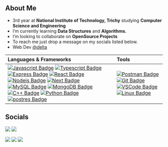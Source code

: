 <!-- <img align="left" width="180px" height="180px" src="./A_Lokanush.png" /> -->

<!-- - I'm a Student & a Tech Enthusiast -->
## About Me

- 3rd year at **National Institute of Technology, Trichy** studying **Computer Science and Engineering**
- I’m currently learning **Data Structures** and **Algorithms.**
- I’m looking to collaborate on **OpenSource Projects**
- To reach me just drop a message on my socials listed below.
- Web Dev <a href="https://delta.nitt.edu">@delta</a> 

| <b>Languages & Frameworks</b> | <b>Tools</b>  | 
| :-------------------- | :------------------- |
|  [![Javascript Badge](https://img.shields.io/badge/-Javascript-F0DB4F?style=for-the-badge&labelColor=black&logo=javascript&logoColor=F0DB4F)](#) [![Typescript Badge](https://img.shields.io/badge/TypeScript-007ACC?style=for-the-badge&logo=typescript&logoColor=white)](#) [![Express Badge]( https://img.shields.io/badge/Express.js-000000?style=for-the-badge&logo=express&logoColor=white)](#) [![React Badge](https://img.shields.io/badge/-React-61DBFB?style=for-the-badge&labelColor=black&logo=react&logoColor=61DBFB)](#) [![Nodejs Badge](https://img.shields.io/badge/Node.js-339933?style=for-the-badge&logo=nodedotjs&logoColor=white)](#) [![Next Badge](https://img.shields.io/badge/next.js-000000?style=for-the-badge&logo=nextdotjs&logoColor=white)](#)[![MySQL Badge](https://img.shields.io/badge/MySQL-005C84?style=for-the-badge&logo=mysql&logoColor=white)](#)  [![MongoDB Badge](https://img.shields.io/badge/MongoDB-white?style=for-the-badge&logo=mongodb&logoColor=4EA94B)](#) [![C++ Badge](https://img.shields.io/badge/-c++-black?logo=c%2B%2B&style=for-the-badge)](#) [![Python Badge](https://img.shields.io/badge/Python-3776AB?style=for-the-badge&logo=python&logoColor=white)](#)  [![postres Badge](https://img.shields.io/badge/PostgreSQL-316192?style=for-the-badge&logo=postgresql&logoColor=white)](#) | [![Postman Badge](https://img.shields.io/badge/Postman-FF6C37?style=for-the-badge&logo=Postman&logoColor=white)](#)  [![Git Badge](https://img.shields.io/badge/Git-F05032?style=for-the-badge&logo=git&logoColor=white)](#)  [![VSCode Badge](https://img.shields.io/badge/Visual_Studio_Code-0078D4?style=for-the-badge&logo=visual%20studio%20code&logoColor=white)](#) [![Linux Badge](https://img.shields.io/badge/Linux-FCC624?style=for-the-badge&logo=linux&logoColor=black)](#)  | 

<!-- ## My Github Stats and Contributions -->

<!-- <p align="center"> 
   <a href="https://github.com/A-Lokanush/github-readme-streak-stats"target="_blank">
        <img title="🔥 Get streak stats for your profile at git.io/streak-stats" alt="Lokanush's streak" src="https://github-readme-streak-stats.herokuapp.com/?user=A-Lokanush&theme=black-ice&hide_border=true&stroke=0000&background=060A0CD0"/>
    </a>  -->
    
  <!-- <img alt="Language Stats" width="24%" height="auto" src="https://github-readme-stats.vercel.app/api/top-langs/?username=A-Lokanush&theme=radical&count_private=true&show_icons=true" />
  <a href="https://github.com/A-Lokanush/github-readme-activity-graph"><img alt="Lokanush's Activity Graph" width="71%" height="auto" src="https://activity-graph.herokuapp.com/graph?username=A-Lokanush&bg_color=0D1117&color=5BCDEC&line=5BCDEC&point=FFFFFF&hide_border=true" /></a>
   
  <b >Note : </b> Stats is only a metric of the languages my public code consists of and doesn't reflect experience or skill level.
</p> -->

<!--



  ![Github stats](https://github-readme-stats.vercel.app/api?username=A-Lokanush&show_icons=true&count_private=true&theme=radical) 

  <b>Note:</b> Most stats is only a metric of the languages my public code consists of and doesn't reflect experience or skill level. -->

<!-- 
  ![Github Stats](https://github-readme-stats.vercel.app/api/top-langs/?username=A-Lokanush&theme=radical&count_private=true&show_icons=true)  -->

  <!-- <b>Note:</b> Most Used Languages is only a metric of the languages my public code consists of and doesn't reflect experience or skill level. -->




  <!-- <a href="https://github.com/A-Lokanush/github-readme-activity-graph" target="_blank"><img alt="Lokanush's Activity Graph" src="https://activity-graph.herokuapp.com/graph?username=A-Lokanush&bg_color=0D1117&color=5BCDEC&line=5BCDEC&point=FFFFFF&hide_border=true" /></a> -->

## Socials

<p align="left">

<a href = "https://www.linkedin.com/in/lokanushananthan/" target="_blank"><img src="https://img.shields.io/badge/LinkedIn-0077B5?style=for-the-badge&logo=linkedin&logoColor=white"/></a>
<a href = "https://www.instagram.com/___la23.___/" target="_blank"><img src="https://img.shields.io/badge/Instagram-E4405F?style=for-the-badge&logo=instagram&logoColor=white"/></a>

 <a href = "https://www.hackerrank.com/CS24_009" target="_blank"><img src="https://img.shields.io/badge/-Hackerrank-2EC866?style=for-the-badge&logo=HackerRank&logoColor=white"/></a>
 <a href = "https://leetcode.com/lokanush/" target="_blank"><img src="https://img.shields.io/badge/-LeetCode-FFA116?style=for-the-badge&logo=LeetCode&logoColor=black"/></a>
 <a href = "" target="_blank"><img src="https://img.shields.io/badge/Codeforces-445f9d?style=for-the-badge&logo=Codeforces&logoColor=white"/></a>
</p>
